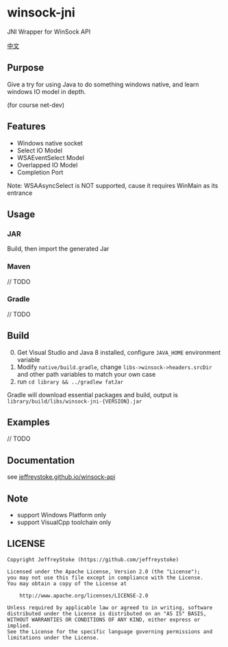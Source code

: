# winsock-jni

JNI Wrapper for WinSock API

[中文](./README-CN.md)

## Purpose

Give a try for using Java to do something windows native, and learn windows IO model in depth.

(for course net-dev)

## Features

- Windows native socket
- Select IO Model
- WSAEventSelect Model
- Overlapped IO Model
- Completion Port

Note: WSAAsyncSelect is NOT supported, cause it requires WinMain as its entrance

## Usage

### JAR

Build, then import the generated Jar

### Maven

// TODO

### Gradle

// TODO

## Build

0. Get Visual Studio and Java 8 installed, configure `JAVA_HOME` environment variable
1. Modify `native/build.gradle`, change `libs->winsock->headers.srcDir` and other path variables to match your own case
2. run `cd library && ../gradlew fatJar`

Gradle will download essential packages and build, output is `library/build/libs/winsock-jni-{VERSION}.jar`

## Examples

// TODO

## Documentation

see [jeffreystoke.github.io/winsock-api](https://jeffreystoke.github.io/winsock-api)

## Note

- support Windows Platform only
- support VisualCpp toolchain only

## LICENSE

```text
Copyright JeffreyStoke (https://github.com/jeffreystoke)

Licensed under the Apache License, Version 2.0 (the "License");
you may not use this file except in compliance with the License.
You may obtain a copy of the License at

    http://www.apache.org/licenses/LICENSE-2.0

Unless required by applicable law or agreed to in writing, software
distributed under the License is distributed on an "AS IS" BASIS,
WITHOUT WARRANTIES OR CONDITIONS OF ANY KIND, either express or implied.
See the License for the specific language governing permissions and
limitations under the License.
```